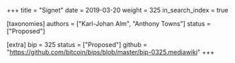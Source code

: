 +++
title = "Signet"
date = 2019-03-20
weight = 325
in_search_index = true

[taxonomies]
authors = ["Karl-Johan Alm", "Anthony Towns"]
status = ["Proposed"]

[extra]
bip = 325
status = ["Proposed"]
github = "https://github.com/bitcoin/bips/blob/master/bip-0325.mediawiki"
+++

